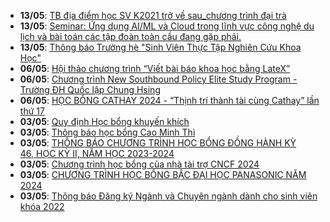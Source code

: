  - **13/05**: [TB địa điểm học SV K2021 trở về sau_chương trình đại trà](https://math.hcmus.edu.vn/tin-tức/tin-giáo-vụ/930-tb-địa-điểm-học-sv-k2021-trở-về-sau_chương-trình-đại-trà)
 - **13/05**: [Seminar: Ứng dụng AI/ML và Cloud trong lĩnh vực công nghệ du lịch và bài toán các tập đoàn toàn cầu đang gặp phải.](https://math.hcmus.edu.vn/tin-tức/thông-tin-toán-tin-học/929-seminar-ứng-dụng-ai-ml-và-cloud-trong-lĩnh-vực-công-nghệ-du-lịch-và-bài-toán-các-tập-đoàn-toàn-cầu-đang-gặp-phải)
 - **13/05**: [Thông báo Trường hè "Sinh Viên Thực Tập Nghiên Cứu Khoa Học"](https://math.hcmus.edu.vn/tin-tức/thông-tin-toán-tin-học/928-thông-báo-trường-hè-sinh-viên-thực-tập-nghiên-cứu-khoa-học)
 - **06/05**: [Hội thảo chương trình “Viết bài báo khoa học bằng LateX”](https://math.hcmus.edu.vn/tin-tức/tin-nghiên-cứu/917-hội-thảo-chương-trình-“viết-bài-báo-khoa-học-bằng-latex”)
 - **06/05**: [Chương trình New Southbound Policy Elite Study Program - Trường ĐH Quốc lập Chung Hsing](https://math.hcmus.edu.vn/tin-tức/tin-học-bổng-việc-làm/924-chương-trình-new-southbound-policy-elite-study-program-trường-đh-quốc-lập-chung-hsing)
 - **06/05**: [HỌC BỔNG CATHAY 2024 - “Thịnh trí thành tài cùng Cathay” lần thứ 17](https://math.hcmus.edu.vn/tin-tức/tin-học-bổng-việc-làm/914-học-bổng-cathay-2024-“thịnh-trí-thành-tài-cùng-cathay”-lần-thứ-17)
 - **03/05**: [Quy định Học bổng khuyến khích](https://math.hcmus.edu.vn/tin-tức/tin-học-bổng-việc-làm/923-quy-định-học-bổng-khuyến-khích)
 - **03/05**: [Thông báo học bổng Cao Minh Thì](https://math.hcmus.edu.vn/tin-tức/tin-học-bổng-việc-làm/922-thông-báo-học-bổng-cao-minh-thì)
 - **03/05**: [THÔNG BÁO CHƯƠNG TRÌNH HỌC BỔNG ĐỒNG HÀNH KỲ 46, HỌC KỲ II, NĂM HỌC 2023-2024](https://math.hcmus.edu.vn/tin-tức/tin-học-bổng-việc-làm/921-thông-báo-chương-trình-học-bổng-đồng-hành-kỳ-46,%20học-kỳ-ii,-năm-học-2023-2024)
 - **03/05**: [Chương trình học bổng của nhà tài trợ CNCF 2024](https://math.hcmus.edu.vn/tin-tức/tin-học-bổng-việc-làm/919-chương-trình-học-bổng-của-nhà-tài-trợ-cncf-2024)
 - **03/05**: [CHƯƠNG TRÌNH HỌC BỔNG BẬC ĐẠI HỌC PANASONIC NĂM 2024](https://math.hcmus.edu.vn/tin-tức/tin-học-bổng-việc-làm/920-chương-trình-học-bổng-bậc%20đại-học-panasonic-năm-2024)
 - **03/05**: [Thông báo Đăng ký Ngành và Chuyên ngành dành cho sinh viên khóa 2022](https://math.hcmus.edu.vn/tin-tức/tin-giáo-vụ/918-thông-báo-đăng-ký-ngành-và-chuyên-ngành-dành-cho-sinh-viên-khóa-2022)
